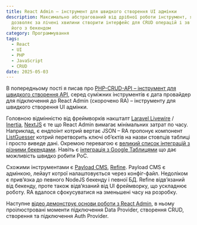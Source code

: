 ```yaml
---
title: React Admin – інструмент для швидкого створення UI адмінки
description: Максимально абстрагований від дрібної роботи інструмент, який
  дозволяє за лічені хвилини створити інтерфейс для CRUD операцій і звʼязати
  його з бекендом
category: Программування
tags:
  - React
  - UI
  - PHP
  - JavaScript
  - CRUD
date: 2025-05-03
---
```

В попередньому пості я писав про [PHP-CRUD-API – інструмент для швидкого створення API](https://create.pp.ua/posts/fast-approach-of-creating-api-for-database-using-php-crud-api/), серед суміжних інструментів є дата провайдер для підключення до React Admin (скорочено RA) – інструменту для швидкого створення UI адмінки.

Головною відмінністю від фреймворків накшталт [Laravel Livewire](https://laravel-livewire.com/) / [Inertia](http://inertiajs.com/), [NextJS](https://nextjs.org/) є те що React Admin вимагає мінімальних затрат по часу. Наприклад, є ендпоінт котрий вертає JSON – RA пропонує компонент [ListGuesser](https://marmelab.com/react-admin/ListGuesser.html#listguesser) котрий перетворить ключі обʼєктів на назви стовпців таблиці і просто виведе дані. Окремою перевагою є [великий список інтеграцій з різними бекендами](https://marmelab.com/react-admin/DataProviderList.html). Навіть є [інтеграція з Google Таблицями](https://github.com/marmelab/ra-data-google-sheets) що дає можливість швидко робити PoC.

Схожими інструментами є [Payload CMS](https://payloadcms.com/), [Refine](https://refine.dev/). Payload CMS є адмінкою, лейаут котрої налаштовується через конфіг-файл. Недоліком є привʼязка до певного NodeJS бекенду і певної БД. Refine відвʼязаний від бекенду, проте також відвʼязаний від UI фреймворку, що ускладнює роботу. RA вдалося сфокусуватися на зменьшені часу на розробку.

Наступне [відео демонструє основи роботи з React Admin](https://www.youtube.com/watch?v=PyaSnpXssks), в ньому проілюстровані моменти підключення Data Provider, створення CRUD, створення та підключення Auth Provider.